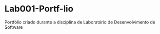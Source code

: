 # Lab001-Portf-lio
Portfólio criado durante a disciplina de Laboratório de Desenvolvimento de Software
